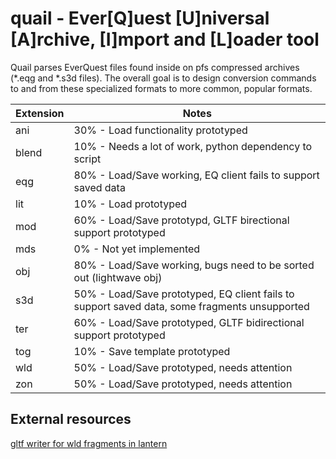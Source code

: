 # quail - Ever[Q]uest [U]niversal [A]rchive, [I]mport and [L]oader tool

Quail parses EverQuest files found inside on pfs compressed archives (*.eqg and *.s3d files). The overall goal is to design conversion commands to and from these specialized formats to more common, popular formats.

Extension|Notes
---|---
ani|30% - Load functionality prototyped
blend|10% - Needs a lot of work, python dependency to script
eqg|80% - Load/Save working, EQ client fails to support saved data
lit|10% - Load prototyped
mod|60% - Load/Save prototypd, GLTF birectional support prototyped
mds|0% - Not yet implemented
obj|80% - Load/Save working, bugs need to be sorted out (lightwave obj)
s3d|50% - Load/Save prototyped, EQ client fails to support saved data, some fragments unsupported
ter|60% - Load/Save prototyped, GLTF bidirectional support prototyped
tog|10% - Save template prototyped
wld|50% - Load/Save prototyped, needs attention
zon|50% - Load/Save prototyped, needs attention

## External resources

[gltf writer for wld fragments in lantern](https://github.com/vermadas/LanternExtractor/blob/vermadas/multi_inject/LanternExtractor/EQ/Wld/Exporters/GltfWriter.cs)